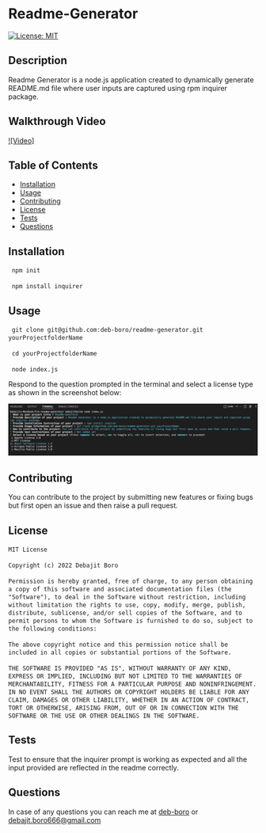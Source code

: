 
# Readme-Generator


[![License: MIT](https://img.shields.io/badge/License-MIT-yellow.svg)](https://opensource.org/licenses/MIT)
      

## Description
Readme Generator is a node.js application created to dynamically generate README.md file where user inputs are captured using rpm inquirer package.

## Walkthrough Video 
[![Video]](https://user-images.githubusercontent.com/100662344/176260234-e41f3cc4-0c7b-4ed6-bfb8-78f2f841f895.mov)

## Table of Contents 
- [Installation](#Installation)
- [Usage](#Usage)
- [Contributing](#Contributing)
- [License](#License)
- [Tests](#Tests)
- [Questions](#Questions)

## Installation
    

     npm init

     npm install inquirer
     
  
     
  

## Usage

     git clone git@github.com:deb-boro/readme-generator.git yourProjectfolderName

     cd yourProjectfolderName
     
     node index.js
     
  

Respond to the question prompted in the terminal and select a license type as shown in the screenshot below:

![screenshot](https://github.com/deb-boro/readme-generator/blob/main/src/screenshot_usage_info.png?raw=true)

## Contributing
You can contribute to the project by submitting new features or fixing bugs but first open an issue and then raise a pull request.

## License

    MIT License

    Copyright (c) 2022 Debajit Boro
    
    Permission is hereby granted, free of charge, to any person obtaining a copy of this software and associated documentation files (the "Software"), to deal in the Software without restriction, including without limitation the rights to use, copy, modify, merge, publish, distribute, sublicense, and/or sell copies of the Software, and to permit persons to whom the Software is furnished to do so, subject to the following conditions:
    
    The above copyright notice and this permission notice shall be included in all copies or substantial portions of the Software.
    
    THE SOFTWARE IS PROVIDED "AS IS", WITHOUT WARRANTY OF ANY KIND, EXPRESS OR IMPLIED, INCLUDING BUT NOT LIMITED TO THE WARRANTIES OF MERCHANTABILITY, FITNESS FOR A PARTICULAR PURPOSE AND NONINFRINGEMENT. IN NO EVENT SHALL THE AUTHORS OR COPYRIGHT HOLDERS BE LIABLE FOR ANY CLAIM, DAMAGES OR OTHER LIABILITY, WHETHER IN AN ACTION OF CONTRACT, TORT OR OTHERWISE, ARISING FROM, OUT OF OR IN CONNECTION WITH THE SOFTWARE OR THE USE OR OTHER DEALINGS IN THE SOFTWARE.
    

## Tests
Test to ensure that the inquirer prompt is working as expected and all the input provided are reflected in the readme correctly. 


## Questions
In case of any questions you can reach me at [deb-boro](https://github.com/deb-boro) or [debajit.boro666@gmail.com](mailto:debajit.boro666@gmail.com)


